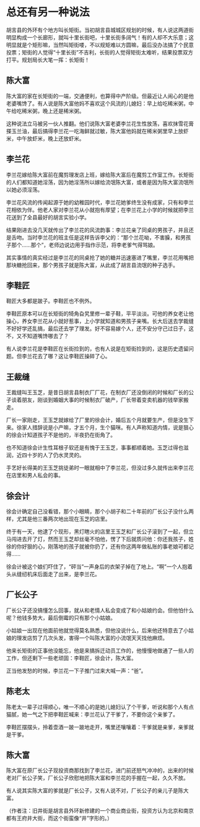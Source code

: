 # 总还有另一种说法

胡言县的外环有个地方叫长矩街。当初胡言县城城区规划的时候，有人说这两道街明显构成一个长廊形，就叫十里长街吧，十里长街多阔气！有的人却不大乐意；这明显就是个矩形嘛，当然叫矩街喽，不以规矩难以方圆嘛，最后没办法搞了个民意投票；矩街的人觉得“十里长街”不吉利，长街的人觉得矩街太难听，结果投票双方打平。规划局长大笔一挥：长矩街！

## 陈大富

陈大富的家在长矩街的一端，交通便利，也算得中产阶级。但最近让人闹心的是他老婆嘴馋了。有人说是陈大富他妈不喜欢这个风流的儿媳妇：早上给吃稀米粥，中午给吃稀米粥，晚上还是稀米粥。

这种说法立马被另一伙人推翻。他们说陈大富老婆李兰花生性放荡，喜欢抹雪花膏搽玉兰油，最后搞得李兰花一吃海鲜就过敏，陈大富他妈就在稀米粥里早上放虾米，中午放虾米，晚上还放虾米。
       
## 李兰花
       
李兰花嫁给陈大富前在魔剪理发店上班，嫁给陈大富后在魔剪工作室工作。长矩街的人们都知道她淫荡，因为她淫荡所以嫁给流氓陈大富，或者是因为陈大富流氓所以她必须淫荡。

李兰花风流的传闻起源于她的幼稚园时代，李兰花她爹终生没有成家，只有和李兰花相依为伴。他老人家对李兰花从小就抱有厚望；在李兰花上小学的时候就把李兰花送到了全县最好的胡言实验小学。

结果刚进去没几天就传出了李兰花的风流韵事：李兰花亲了同桌的男孩子，并且还是舌吻。当时李兰花的班主任是这样告诉李父的：“那个兰花呦，不害臊，和男孩子那个……那个”，老师边说边用手指作示范，将李老爹气得骂娘。

其实事情的真实经过是李兰花的同桌抢了她的糖并迅速塞进了嘴里，李兰花用嘴把那块糖抢回来，那个男孩子就是陈大富，从此成了胡言县流氓的种子选手。
       
## 李鞋匠
       
鞋匠大多都是跛子。李鞋匠也不例外。
       
李鞋匠原本可以在长矩街的犄角旮旯里修一辈子鞋，平平淡淡。可他的养女老让他操心，养女李兰花从小就好惹事，上小学就知道和男孩子亲嘴。长大后送去学裁缝不好好学还乱搞，最后还去学了理发。好不容易嫁个人，还不安分守己过日子，这不，又不知道嘴馋哪去了？
       
有人说李兰花是李鞋匠在长街捡到的，也有人说是在矩街捡到的，这是历史遗留问题。但李兰花去了哪？这让李鞋匠操碎了心。
       
## 王裁缝
       
王裁缝叫王玉芝，是昔日胡言县制衣厂厂花，在制衣厂还没倒闭的时候和厂长的公子谈着朋友，刚谈到婚姻大事的时候制衣厂破产，厂长带着变卖机器的钱举家搬走。
       
厂长一家刚走，王玉芝就嫁给了厂里的徐会计，婚后五个月就要生产，但是没生下来。徐家人措辞说是小产嘛，才五个月，生个猫咪。有人声称知道内情，说是狠心的徐会计知道孩子不是他的，半夜扔在街角了。
       
也不知道徐会计生性耳根子软还是有愧于王玉芝，事事都顺着她。玉芝过得也滋润，近四十岁的人了仍水灵灵的。
       
手艺好长得美的王玉芝挑徒弟时一眼就相中了李兰花，但没过多久就传出来李兰花在店里和男人私会的事。
       
## 徐会计
       
徐会计确定自己没看错，那个小眼睛，那个小胡子和二十年前的厂长公子没什么两样，尤其是他三番两次地出现在玉芝的店里。
       
终于有一天，他逮了个现形，黑灯瞎火的店里王玉芝和厂长公子滚到了一起，但立马闯进去开了灯，然而王玉芝却丝毫不怕他，愣了下后就质问他：你还我孩子，姓徐的你好狠的心，刚落地的孩子就被你扔了，还有你这两年做私账的事老娘可都记得……
       
徐会计被这个娘们吓住了，“砰当”一声身后的衣架子掉在了地上。“啊”一个人抱着头从缝纫机床后面走了出来，是李兰花。        
       
## 厂长公子
       
厂长公子还没搞懂怎么回事，就从和老情人私会变成了和小姑娘约会。但他怕什么呢？他钱多势大，最后倒霉的只有那个小姑娘。
       
小姑娘一出现在他面前他就觉得莫名熟悉，但他没说什么，后来他还特意去了小姑娘的理发店剪了几次头发，害得一个叫陈大富的小流氓天天找他麻烦。
       
他来长矩街的正事他没能忘，他是来搞拆迁动员工作的，他慢慢地做通了一些人的工作，但还剩下一些老顽固：李鞋匠，徐会计，陈大富。
       
正当他发愁的时候，李兰花一下子推门过来大喊一声：“爸”。
       
## 陈老太
       
陈老太一辈子过得顺心，唯一不顺心的是她儿媳妇认了个干爹，听说和那个人有点猫腻，她一气之下把李鞋匠喊来：李兰花认了干爹了，不要你这个亲爹了。
       
李鞋匠摆摆头，拎着壶酒一跛一跛地走开，嘴里还嚷嚷着：干爹就是亲爹，亲爹就是干爹。
       
## 陈大富
       
陈大富在原厂长公子现投资商那找到了李兰花，进门前还怒气冲冲的，出来的时候老对厂长公子笑，厂长公子欣慰地把陈大富和李兰花的手握在一起，久久不放。
       
有人说其实陈大富的爹就是厂长公子，又有人说不对，厂长公子的亲儿子是陈大富。
       
（作者注：旧井街是胡言县外环新修建的一个商业商业街，投资方认为北京和南京都有王府井大街，而这个街蛮像“井”字形的。）